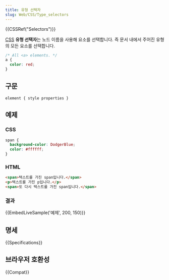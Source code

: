 ```yaml
---
title: 유형 선택자
slug: Web/CSS/Type_selectors
---
```


{{CSSRef("Selectors")}}

[CSS](/ko/docs/Web/CSS) **유형 선택자**는 노드 이름을 사용해 요소를 선택합니다. 즉 문서 내에서 주어진 유형의 모든 요소를 선택합니다.

```css
/* All <a> elements. */
a {
  color: red;
}
```

## 구문

```
element { style properties }
```

## 예제

### CSS

```css
span {
  background-color: DodgerBlue;
  color: #ffffff;
}
```

### HTML

```html
<span>텍스트를 가진 span입니다.</span>
<p>텍스트를 가진 p입니다.</p>
<span>또 다시 텍스트를 가진 span입니다.</span>
```

### 결과

{{EmbedLiveSample('예제', 200, 150)}}

## 명세

{{Specifications}}

## 브라우저 호환성

{{Compat}}
